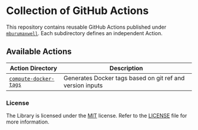 # Collection of GitHub Actions

This repository contains reusable GitHub Actions published under [`mburumaxwell`](https://github.com/mburumaxwell).
Each subdirectory defines an independent Action.

## Available Actions

| Action Directory                               | Description                                               |
| ---------------------------------------------- | --------------------------------------------------------- |
| [`compute-docker-tags`](./compute-docker-tags) | Generates Docker tags based on git ref and version inputs |

### License

The Library is licensed under the [MIT](http://www.opensource.org/licenses/mit-license.php 'Read more about the MIT license form') license. Refer to the [LICENSE](./LICENSE) file for more information.
